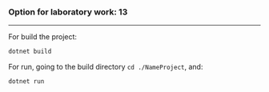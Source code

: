 ### Option for laboratory work: 13
---

For build the project:
```sh
dotnet build
```
For run, going to the build directory ```cd ./NameProject```, and:
```sh
dotnet run
```
